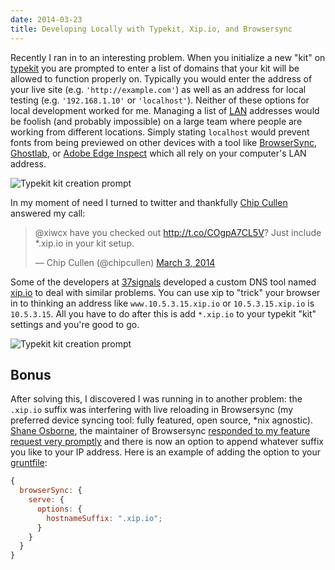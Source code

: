 ```yaml
---
date: 2014-03-23
title: Developing Locally with Typekit, Xip.io, and Browsersync
---
```


Recently I ran in to an interesting problem. When you initialize a new "kit" on [typekit][] you are prompted to enter a list of domains that your kit will be allowed to function properly on. Typically you would enter the address of your live site (e.g. `'http://example.com'`) as well as an address for local testing (e.g. `'192.168.1.10'` or `'localhost'`). Neither of these options for local development worked for me. Managing a list of <a href="http://en.wikipedia.org/wiki/Local_area_network"><abbr title="Local Area Network">LAN</abbr></a> addresses would be foolish (and probably impossible) on a large team where people are working from different locations. Simply stating `localhost` would prevent fonts from being previewed on other devices with a tool like [BrowserSync][], [Ghostlab][], or [Adobe Edge Inspect][] which all rely on your computer's LAN address.

![Typekit kit creation prompt](https://xiwcx-media.s3.amazonaws.com/media/typekit-create.png)

In my moment of need I turned to twitter and thankfully [Chip Cullen][] answered my call:

<blockquote class="twitter-tweet" data-lang="en"><p lang="en" dir="ltr">@xiwcx have you checked out <a href="http://t.co/COgpA7CL5V">http://t.co/COgpA7CL5V</a>? Just include *.xip.io in your kit setup.</p>&mdash; Chip Cullen (@chipcullen) <a href="https://twitter.com/chipcullen/status/440623861043052544?ref_src=twsrc%5Etfw">March 3, 2014</a></blockquote>

Some of the developers at [37signals][] developed a custom DNS tool named [xip.io][] to deal with similar problems. You can use xip to "trick" your browser in to thinking an address like `www.10.5.3.15.xip.io` or `10.5.3.15.xip.io` is `10.5.3.15`. All you have to do after this is add `*.xip.io` to your typekit "kit" settings and you're good to go.

![Typekit kit creation prompt](https://xiwcx-media.s3.amazonaws.com/media/typekit-settings.png)

## Bonus

After solving this, I discovered I was running in to another problem: the `.xip.io` suffix was interfering with live reloading in Browsersync (my preferred device syncing tool: fully featured, open source, \*nix agnostic). [Shane Osborne][], the maintainer of Browsersync [responded to my feature request very promptly][gh-issue] and there is now an option to append whatever suffix you like to your IP address. Here is an example of adding the option to your [gruntfile][]:

```js
{
  browserSync: {
    serve: {
      options: {
        hostnameSuffix: ".xip.io";
      }
    }
  }
}
```

[typekit]: http://typekit.com
[browsersync]: http://browsersync.io/
[ghostlab]: http://vanamco.com/ghostlab
[adobe edge inspect]: http://html.adobe.com/edge/inspect
[chip cullen]: http://chipcullen.com
[37signals]: https://37signals.com
[xip.io]: http://xip.io
[shane osborne]: http://shakyshane.com
[gh-issue]: https://github.com/shakyShane/grunt-browser-sync/issues/41#issuecomment-37136050
[gruntfile]: http://gruntjs.com/sample-gruntfile
